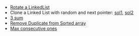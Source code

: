 <ul>
   <li> <a href="https://leetcode.com/problems/rotate-list/submissions/866224025/">Rotate a LinkedList</a>  </li>
   <li> Clone a Linked List with random and next pointer: <a href="https://leetcode.com/problems/copy-list-with-random-pointer/submissions/868651423/">sol1</a>, <a href="https://leetcode.com/problems/copy-list-with-random-pointer/submissions/869018330/">sol2</a>  </li>
  <li> <a href="https://leetcode.com/problems/3sum/submissions/865887531/"> 3 sum</a>  </li>
  <li> <a href="https://leetcode.com/problems/remove-duplicates-from-sorted-array/submissions/866215207/"> Remove Duplicate from Sorted array</a>  </li>
  <li> <a href="https://leetcode.com/problems/max-consecutive-ones/submissions/866218278/"> Max consecutive ones</a>  </li>
<ul>
